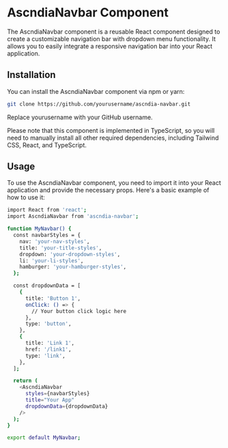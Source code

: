 # AscndiaNavbar Component

The AscndiaNavbar component is a reusable React component designed to create a customizable navigation bar with dropdown menu functionality. It allows you to easily integrate a responsive navigation bar into your React application.

## Installation

You can install the AscndiaNavbar component via npm or yarn:

```bash
git clone https://github.com/yourusername/ascndia-navbar.git
```
Replace yourusername with your GitHub username.

Please note that this component is implemented in TypeScript, so you will need to manually install all other required dependencies, including Tailwind CSS, React, and TypeScript.

## Usage

To use the AscndiaNavbar component, you need to import it into your React application and provide the necessary props. Here's a basic example of how to use it:

```bash
import React from 'react';
import AscndiaNavbar from 'ascndia-navbar';

function MyNavbar() {
  const navbarStyles = {
    nav: 'your-nav-styles',
    title: 'your-title-styles',
    dropdown: 'your-dropdown-styles',
    li: 'your-li-styles',
    hamburger: 'your-hamburger-styles',
  };

  const dropdownData = [
    {
      title: 'Button 1',
      onClick: () => {
        // Your button click logic here
      },
      type: 'button',
    },
    {
      title: 'Link 1',
      href: '/link1',
      type: 'link',
    },
  ];

  return (
    <AscndiaNavbar
      styles={navbarStyles}
      title="Your App"
      dropdownData={dropdownData}
    />
  );
}

export default MyNavbar;
```
